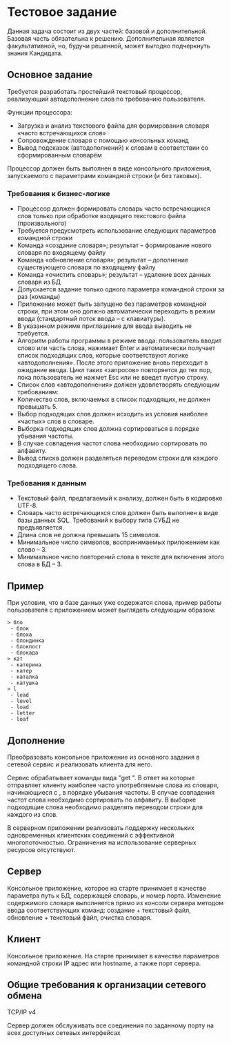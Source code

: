 # Тестовое задание

Данная задача состоит из двух частей: базовой и дополнительной. Базовая часть обязательна к решению. Дополнительная является факультативной, но, будучи решенной, может выгодно подчеркнуть знания Кандидата.  

## Основное задание

Требуется разработать простейший текстовый процессор, реализующий автодополнение слов по требованию пользователя.

Функции процессора:
 - Загрузка и анализ текстового файла для формирования словаря «часто встречающихся слов»
 - Сопровождение словаря с помощью консольных команд
 - Вывод подсказок (автодополнений) к словам в соответствии со сформированным словарём 

Процессор должен быть выполнен в виде консольного приложения, запускаемого с параметрами командной строки (и без таковых).

### Требования к бизнес-логике
 - Процессор должен формировать словарь часто встречающихся слов только при обработке входящего текстового файла (произвольного)
 - Требуется предусмотреть использование следующих параметров командной строки
 - Команда «создание словаря»; результат – формирование нового словаря по входящему файлу
 - Команда «обновление словаря»; результат – дополнение существующего словаря по входящему файлу
 - Команда «очистить словарь»; результат – удаление всех данных словаря из БД
 - Допускается задание только одного параметра командной строки за раз (команды)
 - Приложение может быть запущено без параметров командной строки, при этом оно должно автоматически переходить в режим ввода (стандартный поток ввода – с клавиатуры).
 - В указанном режиме приглашение для ввода выводить не требуется.
 - Алгоритм работы программы в режиме ввода: пользователь вводит слово или часть слова, нажимает Enter и автоматически получает список подходящих слов, которые соответствуют логике «автодополнения». После этого приложение вновь переходит в ожидание ввода. Цикл таких «запросов» повторяется до тех пор, пока пользователь не нажмет Esc или не введет пустую строку.
 - Список слов «автодополнения» должен удовлетворять следующим требованиям:
 - Количество слов, включаемых в список подходящих, не должен превышать 5.
 - Выбор подходящих слов должен исходить из условия наиболее «частых» слов в словаре.
 - Выборка подходящих слов должна сортироваться в порядке убывания частоты.
 - В случае совпадения частот слова необходимо сортировать по алфавиту.
 - Вывод списка должен разделяться переводом строки для каждого подходящего слова.

### Требования к данным
 - Текстовый файл, предлагаемый к анализу, должен быть в кодировке UTF-8.
 - Словарь часто встречающихся слов должен быть выполнен в виде базы данных SQL. Требований к выбору типа СУБД не предъявляется.
 - Длина слов не должна превышать 15 символов.
 - Минимальное число символов, воспринимаемых приложением как слово – 3.
 - Минимальное число повторений слова в тексте для включения этого слова в БД – 3.

## Пример
При условии, что в базе данных уже содержатся слова, пример работы пользователя с приложением может выглядеть следующим образом:
```
> бло
 - блок
 - блоха
 - блондинка
 - блокпост
 - блокада
> кат
 - катерина
 - катер
 - каталка
 - катушка
> l
 - lead
 - level
 - load
 - letter
 - loaf
```
## Дополнение
Преобразовать консольное приложение из основного задания в сетевой сервис и реализовать клиента для него.

Сервис обрабатывает команды вида "get <prefix>". В ответ на которые отправляет клиенту наиболее часто употребляемые слова из словаря, начинающиеся с <prefix>, в порядке убывания частоты. В случае совпадения частот слова необходимо сортировать по алфавиту. В выборке подходящие слова необходимо разделять переводом строки для каждого из слов.

В серверном приложении реализовать поддержку нескольких одновременных клиентских соединений с эффективной многопоточностью. Ограничения на использование серверных ресурсов отсутствуют. 

## Сервер 
Консольное приложение, которое на старте принимает в качестве параметра путь к БД, содержащей словарь, и номер порта.
Изменение содержимого словаря выполняется прямо из консоли сервера методом ввода соответствующих команд: создание + текстовый файл, обновление + текстовый файл, очистка словаря.

## Клиент 
Консольное приложение. На старте принимает в качестве параметров командной строки IP адрес или hostname, а также порт сервера.

## Общие требования к организации сетевого обмена
TCP/IP v4 

Сервер должен обслуживать все соединения по заданному порту на всех доступных сетевых интерфейсах
